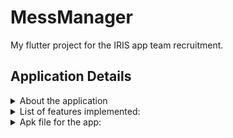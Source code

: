 # MessManager

My flutter project for the IRIS app team recruitment.

## Application Details
<details>
<summary>  About the application </summary>
<br> This app helps students register for their college food mess and grants them additional features like viewing menus and food options, requesting a mess change, and managing their mess finances. It makes the whole process simple, straightforward, and easy to use. With MessManager, managing your college food mess is simple, convenient, and stress-free
</details>

<details>
  <summary>
    List of features implemented:
  </summary>
  <br>
 Role based login:
    
 Both the user and admin can open their corresponnding section the app using the same page. 
 <br><br>
 <img src="/assets/icon/Screenshot_1705234025.png" alt="My Image" width="170" height="350"> 
   <br>
  ##  User: 
  
  User Registration:
    The user must sign up for the mess for the first time through the signup :<br>
    Once the sign up is done, user has to register for the mess,<br>
    which incudes chosing the mess, selecting the data and the corresponding mess balance.
    <br>
    <br>
    <img src="/assets/icon/signup_user.png" alt="My Image" width="170" height="350"> -> <img src="/assets/icon/Landingpage_user.png" alt="My Image" width="170" height="350"> -> <img src="/assets/icon/messbalance_and_date.png" alt="My Image" width="170" height="350"> -> <img src="/assets/icon/available_mess.png" alt="My Image" width="170" height="350"> -> <img src="/assets/icon/confirming_mess_regiistration.png" alt="My Image" width="170" height="350">
<br> Finally after registering the User detail along with the mess detail will be shown.
<br><br>
<img src="/assets/icon/messdetails_and_user_details.png" alt="My Image" width="170" height="350">
<br>
Mess balance top up:
Once the mess balance is less than the per day cost of the mess, the user can increase the mess balance
- Select the side drawer in the user screen
- If mess balance is less then per day cost, then "Add mess balance" will be enabled
- Enter the amount to be added
- confirm the top up
<br>
<img src="/assets/icon/messb1.jpg" alt="My Image" width="170" height="350"> -> <img src="/assets/icon/messb2.jpg" alt="My Image" width="170" height="350"> -> <img src="/assets/icon/messb3.jpg" alt="My Image" width="170" height="350"> -> <img src="/assets/icon/messb4.jpg" alt="My Image" width="170" height="350">
<br>

## Admin
Admin has several access in the app.<br>
Admin can add a new mess, and also delete the mess:
<br>
Admin can set the parameters such as the 
- Mess type
- Per day cost of the mess
- Total occupants in the mess
- The mess menu
  <br> here is the flow of through the screen shots:
  <br><br>
  <img src="/assets/icon/loginadmin.jpg" alt="My Image" width="170" height="350"> -> <img src="/assets/icon/messviewb.jpg" alt="My Image" width="170" height="350"> -> <img src="/assets/icon/messadd.jpg" alt="My Image" width="170" height="350"> -> <img src="/assets/icon/messviewaf.jpg" alt="My Image" width="170" height="350">
  <br> Similarly the mess can be deleted.
  <br>
 Mess admin can view the users of each mess and can individually deallocate each user from the mess<br>
The procedure is simple
- select the messuser button in the mess screen,
- all users will be shown
- press deallocate, and then confirm it
- the user will be deallocated from that mess
<br>
<img src="/assets/icon/messviewaf.jpg" alt="My Image" width="170" height="350"> -> <img src="/assets/icon/messdusers.jpg" alt="My Image" width="170" height="350"> -> <img src="/assets/icon/messdconfirm.jpg" alt="My Image" width="170" height="350"> -> <img src="/assets/icon/messdaf.jpg" alt="My Image" width="170" height="350">
<br> Thus the user will be deallocated

## Mess Change
This app has the feature, wherein 
- the user can apply for a mess change
- the request is sent to the user
- The admin has to either accept or reject the request
- If accepted the mess of the user will be changed
<br> following are the screenshots to show the flow:
<br>
  
</details>
<details>
    <summary>
     Apk file for the app: <br>
    </summary>
     Note: To access the admin screen just type admin in the username and press enter
     <br>
    <a href="https://drive.google.com/drive/folders/1sYOsiO0OoUzm4vHy0a9gEdSFQKVSlUDo?usp=drive_link.">Link to Google Drive File</a>
  </details>
 
